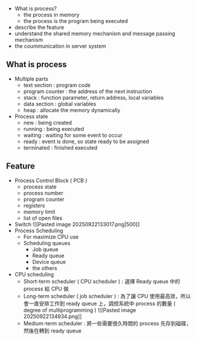 - What is process?
	- the process in memory
	- the process is the program being executed
- describe the feature
- understand the shared memory mechanism and message passing mechanism
- the coummunication in server system

## What is process
- Multiple parts 
	- text section : program code
	- program counter : the address of the next instruction
	- stack : function parameter, return address, local variables
	- data section : global variables
	- heap : allocate the memory dynamically
- Process state
	- new : being created
	- running : being executed
	- waiting : waiting for some event to occur
	- ready : event is done, so state ready to be assigned 
	- terminated : finished executed
## Feature 
- Process Control Block ( PCB )
	- process state 
	- process number
	- program counter
	- registers
	- memory limit
	- list of open files
- Switch 
	![[Pasted image 20250922133017.png|500]]
- Process Scheduling
	- For maximize CPU use
	- Scheduling queues
		- Job queue
		- Ready queue
		- Device queue
		- the others
- CPU scheduling
	- Short-term scheduler ( CPU scheduler ) : 選擇 Ready queue 中的 process 給 CPU 做
	- Long-term scheduler ( job scheduler ) : 為了讓 CPU 使用最高效，所以會一直安排工作到 ready queue 上，調控系統中 process 的數量 ( degree of multiprogramming )
	![[Pasted image 20250922134934.png]]
	- Medium-term scheduler : 將一些需要很久時間的 process 先存到磁碟，然後在轉到 ready queue
	